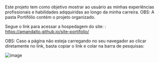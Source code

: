 Este projeto tem como objetivo mostrar ao usuário as minhas experiências profissionais e habilidades adqquiridas ao longo da minha carreira.
OBS: A pasta Portifólio contém o projeto organizado.



Segue o link para acessar a hospedagem do site: : https://amandalto.github.io/site-portifolio/

OBS: Caso a página não esteja carregando no seu navegador ao clicar diretamente no link, basta copiar o link e colar na barra de pesquisas:

![image](https://github.com/user-attachments/assets/547103ff-3321-4f96-8ca8-f25af7325ae9)
